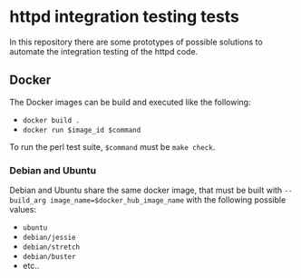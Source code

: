 # httpd integration testing tests

In this repository there are some prototypes of possible solutions to automate the integration testing of the httpd code.

## Docker

The Docker images can be build and executed like the following:

- `docker build .`
- `docker run $image_id $command`

To run the perl test suite, `$command` must be `make check`.

### Debian and Ubuntu

Debian and Ubuntu share the same docker image, that must be built with `--build_arg image_name=$docker_hub_image_name` with the following possible values:

* `ubuntu`
* `debian/jessie`
* `debian/stretch`
* `debian/buster`
*  etc..
